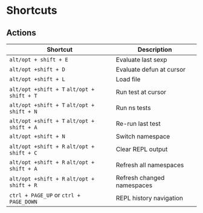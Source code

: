 # Shortcuts

## Actions

| Shortcut                                   | Description                |
|--------------------------------------------|----------------------------|
| `alt/opt + shift + E`                      | Evaluate last sexp         |
| `alt/opt +shift + D`                       | Evaluate defun at cursor   |
| `alt/opt +shift + L`                       | Load file                  |
| `alt/opt +shift + T` `alt/opt + shift + T` | Run test at cursor         |
| `alt/opt +shift + T` `alt/opt + shift + N` | Run ns tests               |
| `alt/opt +shift + T` `alt/opt + shift + A` | Re-run last test           |
| `alt/opt +shift + N`                       | Switch namespace           |
| `alt/opt +shift + R` `alt/opt + shift + C` | Clear REPL output          |
| `alt/opt +shift + R` `alt/opt + shift + A` | Refresh all namespaces     |
| `alt/opt +shift + R` `alt/opt + shift + R` | Refresh changed namespaces |
| `ctrl + PAGE_UP` or `ctrl + PAGE_DOWN`     | REPL history navigation    |
